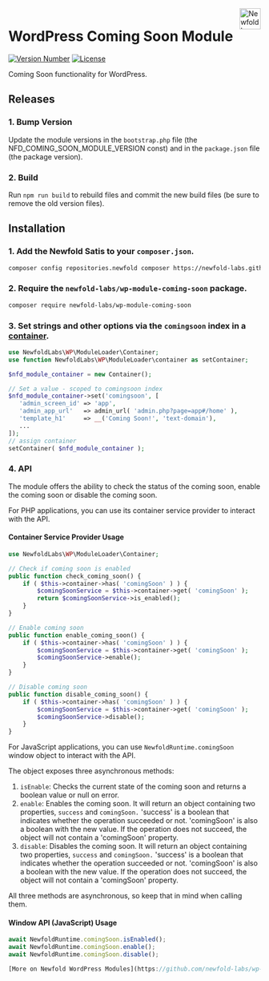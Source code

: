 <a href="https://newfold.com/" target="_blank">
    <img src="https://newfold.com/content/experience-fragments/newfold/site-header/master/_jcr_content/root/header/logo.coreimg.svg/1621395071423/newfold-digital.svg" alt="Newfold Logo" title="Newfold Digital" align="right" 
height="42" />
</a>

# WordPress Coming Soon Module
[![Version Number](https://img.shields.io/github/v/release/newfold-labs/wp-module-coming-soon?color=21a0ed&labelColor=333333)](https://github.com/newfold/wp-module-coming-soon/releases)
[![License](https://img.shields.io/github/license/newfold-labs/wp-module-coming-soon?labelColor=333333&color=666666)](https://raw.githubusercontent.com/newfold-labs/wp-module-coming-soon/master/LICENSE)

Coming Soon functionality for WordPress.

## Releases

### 1. Bump Version

Update the module versions in the `bootstrap.php` file (the NFD_COMING_SOON_MODULE_VERSION const) and in the `package.json` file (the package version).

### 2. Build

Run `npm run build` to rebuild files and commit the new build files (be sure to remove the old version files).

## Installation

### 1. Add the Newfold Satis to your `composer.json`.

 ```bash
 composer config repositories.newfold composer https://newfold-labs.github.io/satis/
 ```

### 2. Require the `newfold-labs/wp-module-coming-soon` package.

 ```bash
 composer require newfold-labs/wp-module-coming-soon
 ```
### 3. Set strings and other options via the `comingsoon` index in a [container](https://github.com/newfold-labs/wp-module-loader#container-container-).

 ```php
 use NewfoldLabs\WP\ModuleLoader\Container;
 use function NewfoldLabs\WP\ModuleLoader\container as setContainer;
 
 $nfd_module_container = new Container();
 
 // Set a value - scoped to comingsoon index
 $nfd_module_container->set('comingsoon', [
    'admin_screen_id' => 'app',
    'admin_app_url'   => admin_url( 'admin.php?page=app#/home' ),
    'template_h1'     => __('Coming Soon!', 'text-domain'),
    ...
 ]);
 // assign container
 setContainer( $nfd_module_container );
 ```

### 4. API
The module offers the ability to check the status of the coming soon, enable the coming soon or disable the coming soon.

For PHP applications, you can use its container service provider to interact with the API.

#### Container Service Provider Usage
```php
use NewfoldLabs\WP\ModuleLoader\Container;

// Check if coming soon is enabled
public function check_coming_soon() {
    if ( $this->container->has( 'comingSoon' ) ) {
        $comingSoonService = $this->container->get( 'comingSoon' );
        return $comingSoonService->is_enabled();
    }
}

// Enable coming soon
public function enable_coming_soon() {
    if ( $this->container->has( 'comingSoon' ) ) {
        $comingSoonService = $this->container->get( 'comingSoon' );
        $comingSoonService->enable();
    }
}

// Disable coming soon
public function disable_coming_soon() {
    if ( $this->container->has( 'comingSoon' ) ) {
        $comingSoonService = $this->container->get( 'comingSoon' );
        $comingSoonService->disable();
    }
}
```

For JavaScript applications, you can use `NewfoldRuntime.comingSoon` window object to interact with the API.

The object exposes three asynchronous methods:
1. `isEnable`: Checks the current state of the coming soon and returns a boolean value or null on error.
2. `enable`: Enables the coming soon. It will return an object containing two properties, `success` and `comingSoon.` 'success' is a boolean that indicates whether the operation succeeded or not. 'comingSoon' is also a boolean with the new value. If the operation does not succeed, the object will not contain a 'comingSoon' property.
3. `disable`: Disables the coming soon. It will return an object containing two properties, `success` and `comingSoon.` 'success' is a boolean that indicates whether the operation succeeded or not. 'comingSoon' is also a boolean with the new value. If the operation does not succeed, the object will not contain a 'comingSoon' property.

All three methods are asynchronous, so keep that in mind when calling them.

#### Window API (JavaScript) Usage
```JavaScript
await NewfoldRuntime.comingSoon.isEnabled();
await NewfoldRuntime.comingSoon.enable();
await NewfoldRuntime.comingSoon.disable();

[More on Newfold WordPress Modules](https://github.com/newfold-labs/wp-module-loader)

